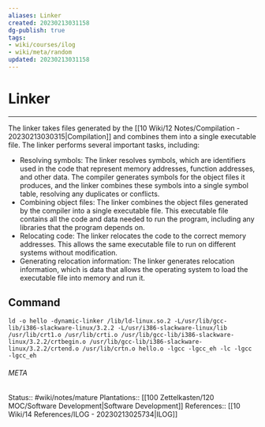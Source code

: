 ```yaml
---
aliases: Linker
created: 20230213031158
dg-publish: true
tags:
- wiki/courses/ilog
- wiki/meta/random
updated: 20230213031158
---
```

# Linker
---
The linker takes files generated by the [[10 Wiki/12 Notes/Compilation - 20230213030315\|Compilation]] and combines them into a single executable file. The linker performs several important tasks, including:
- Resolving symbols: The linker resolves symbols, which are identifiers used in the code that represent memory addresses, function addresses, and other data. The compiler generates symbols for the object files it produces, and the linker combines these symbols into a single symbol table, resolving any duplicates or conflicts.
- Combining object files: The linker combines the object files generated by the compiler into a single executable file. This executable file contains all the code and data needed to run the program, including any libraries that the program depends on.
- Relocating code: The linker relocates the code to the correct memory addresses. This allows the same executable file to run on different systems without modification.
- Generating relocation information: The linker generates relocation information, which is data that allows the operating system to load the executable file into memory and run it.

## Command
```
ld -o hello -dynamic-linker /lib/ld-linux.so.2 -L/usr/lib/gcc-lib/i386-slackware-linux/3.2.2 -L/usr/i386-slackware-linux/lib /usr/lib/crt1.o /usr/lib/crti.o /usr/lib/gcc-lib/i386-slackware-linux/3.2.2/crtbegin.o /usr/lib/gcc-lib/i386-slackware-linux/3.2.2/crtend.o /usr/lib/crtn.o hello.o -lgcc -lgcc_eh -lc -lgcc -lgcc_eh
```



###### META
Status:: #wiki/notes/mature 
Plantations:: [[100 Zettelkasten/120 MOC/Software Development\|Software Development]]
References:: [[10 Wiki/14 References/ILOG - 20230213025734\|ILOG]]
